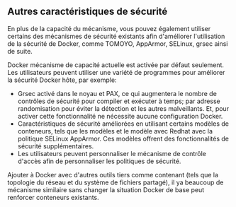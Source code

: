 ## Autres caractéristiques de sécurité

En plus de la capacité du mécanisme, vous pouvez également utiliser certains des mécanismes de sécurité existants afin d'améliorer
l'utilisation de la sécurité de Docker, comme TOMOYO, AppArmor, SELinux, grsec ainsi de suite.

Docker mécanisme de capacité actuelle est activée par défaut seulement. Les utilisateurs peuvent utiliser une variété de programmes pour améliorer
la sécurité Docker hôte, par exemple:
* Grsec activé dans le noyau et PAX, ce qui augmentera le nombre de contrôles de sécurité pour compiler et exécuter à temps;
par adresse randomisation pour éviter la détection et les autres malveillants. Et, pour activer cette fonctionnalité ne nécessite aucune configuration Docker.
* Caractéristiques de sécurité améliorées en utilisant certains modèles de conteneurs, tels que les modèles et le modèle avec Redhat
avec la politique SELinux AppArmor. Ces modèles offrent des fonctionnalités de sécurité supplémentaires.
* Les utilisateurs peuvent personnaliser le mécanisme de contrôle d'accès afin de personnaliser les politiques de sécurité.

Ajouter à Docker avec d'autres outils tiers comme contenant (tels que la topologie du réseau et du système de fichiers partagé), il ya beaucoup de mécanisme similaire sans changer la situation Docker de base peut renforcer conteneurs existants.
